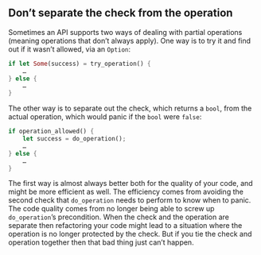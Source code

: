 ## Don’t separate the check from the operation

Sometimes an API supports two ways of dealing with partial operations (meaning operations that don’t always apply). One way is to try it and find out if it wasn’t allowed, via an `Option`:

```rust
if let Some(success) = try_operation() {
    …
} else {
    …
}
```

The other way is to separate out the check, which returns a `bool`, from the actual operation, which would panic if the `bool` were `false`:

```rust
if operation_allowed() {
    let success = do_operation();
    …
} else {
    …
}
```

The first way is almost always better both for the quality of your code, and might be more efficient as well. The efficiency comes from avoiding the second check that `do_operation` needs to perform to know when to panic. The code quality comes from no longer being able to screw up `do_operation`’s precondition. When the check and the operation are separate then refactoring your code might lead to a situation where the operation is no longer protected by the check. But if you tie the check and operation together then that bad thing just can’t happen.
